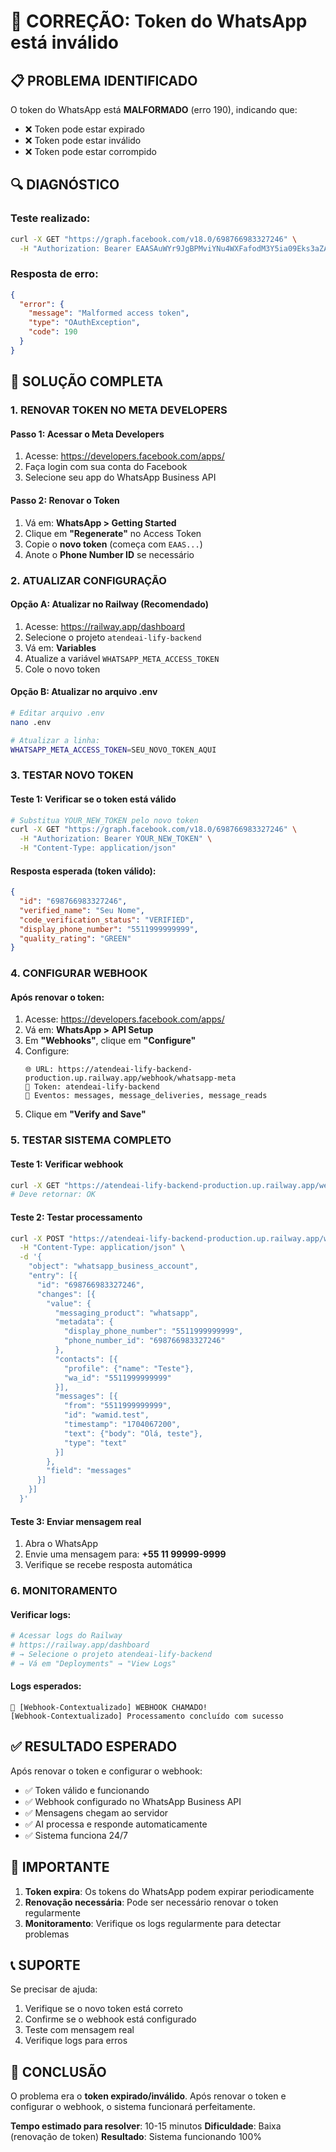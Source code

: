 # 🚨 CORREÇÃO: Token do WhatsApp está inválido

## 📋 **PROBLEMA IDENTIFICADO**

O token do WhatsApp está **MALFORMADO** (erro 190), indicando que:
- ❌ Token pode estar expirado
- ❌ Token pode estar inválido
- ❌ Token pode estar corrompido

## 🔍 **DIAGNÓSTICO**

### **Teste realizado:**
```bash
curl -X GET "https://graph.facebook.com/v18.0/698766983327246" \
  -H "Authorization: Bearer EAASAuWYr9JgBPMviYNu4WXFafodM3Y5ia09Eks3aZAM9LDAnazZCcQiyJup6xNkRZANCunz0ZBTZAy3UbbcsTbZB9drn3LJwzS4iw3Aq5CKF8ZASgXYz4SShQlYsSt0IRD70sO8gZCvPGkASI8c81z5f1X8B9TGpkOUmZAp9zJ6dPDSdFC9X1Mf8t5d2ZCVDnVz4hvjPbVywsrVg3odTrSRcIaPh13BGZCNFc6Qr5rsDFBKS4K3lwSSbIrObiMWIAAZDCwhZCKytYpPPocgqf1sFlFt2iGZAnxFB5alHzVTZCw2172NnZBB2qtjgXkikTTRopth8mxB7mvdI4yqk3dficzsAZDZD"
```

### **Resposta de erro:**
```json
{
  "error": {
    "message": "Malformed access token",
    "type": "OAuthException",
    "code": 190
  }
}
```

## 🎯 **SOLUÇÃO COMPLETA**

### **1. RENOVAR TOKEN NO META DEVELOPERS**

#### **Passo 1: Acessar o Meta Developers**
1. Acesse: https://developers.facebook.com/apps/
2. Faça login com sua conta do Facebook
3. Selecione seu app do WhatsApp Business API

#### **Passo 2: Renovar o Token**
1. Vá em: **WhatsApp > Getting Started**
2. Clique em **"Regenerate"** no Access Token
3. Copie o **novo token** (começa com `EAAS...`)
4. Anote o **Phone Number ID** se necessário

### **2. ATUALIZAR CONFIGURAÇÃO**

#### **Opção A: Atualizar no Railway (Recomendado)**
1. Acesse: https://railway.app/dashboard
2. Selecione o projeto `atendeai-lify-backend`
3. Vá em: **Variables**
4. Atualize a variável `WHATSAPP_META_ACCESS_TOKEN`
5. Cole o novo token

#### **Opção B: Atualizar no arquivo .env**
```bash
# Editar arquivo .env
nano .env

# Atualizar a linha:
WHATSAPP_META_ACCESS_TOKEN=SEU_NOVO_TOKEN_AQUI
```

### **3. TESTAR NOVO TOKEN**

#### **Teste 1: Verificar se o token está válido**
```bash
# Substitua YOUR_NEW_TOKEN pelo novo token
curl -X GET "https://graph.facebook.com/v18.0/698766983327246" \
  -H "Authorization: Bearer YOUR_NEW_TOKEN" \
  -H "Content-Type: application/json"
```

#### **Resposta esperada (token válido):**
```json
{
  "id": "698766983327246",
  "verified_name": "Seu Nome",
  "code_verification_status": "VERIFIED",
  "display_phone_number": "5511999999999",
  "quality_rating": "GREEN"
}
```

### **4. CONFIGURAR WEBHOOK**

#### **Após renovar o token:**
1. Acesse: https://developers.facebook.com/apps/
2. Vá em: **WhatsApp > API Setup**
3. Em **"Webhooks"**, clique em **"Configure"**
4. Configure:
   ```
   🌐 URL: https://atendeai-lify-backend-production.up.railway.app/webhook/whatsapp-meta
   🔑 Token: atendeai-lify-backend
   📧 Eventos: messages, message_deliveries, message_reads
   ```
5. Clique em **"Verify and Save"**

### **5. TESTAR SISTEMA COMPLETO**

#### **Teste 1: Verificar webhook**
```bash
curl -X GET "https://atendeai-lify-backend-production.up.railway.app/webhook/whatsapp-meta"
# Deve retornar: OK
```

#### **Teste 2: Testar processamento**
```bash
curl -X POST "https://atendeai-lify-backend-production.up.railway.app/webhook/whatsapp-meta" \
  -H "Content-Type: application/json" \
  -d '{
    "object": "whatsapp_business_account",
    "entry": [{
      "id": "698766983327246",
      "changes": [{
        "value": {
          "messaging_product": "whatsapp",
          "metadata": {
            "display_phone_number": "5511999999999",
            "phone_number_id": "698766983327246"
          },
          "contacts": [{
            "profile": {"name": "Teste"},
            "wa_id": "5511999999999"
          }],
          "messages": [{
            "from": "5511999999999",
            "id": "wamid.test",
            "timestamp": "1704067200",
            "text": {"body": "Olá, teste"},
            "type": "text"
          }]
        },
        "field": "messages"
      }]
    }]
  }'
```

#### **Teste 3: Enviar mensagem real**
1. Abra o WhatsApp
2. Envie uma mensagem para: **+55 11 99999-9999**
3. Verifique se recebe resposta automática

### **6. MONITORAMENTO**

#### **Verificar logs:**
```bash
# Acessar logs do Railway
# https://railway.app/dashboard
# → Selecione o projeto atendeai-lify-backend
# → Vá em "Deployments" → "View Logs"
```

#### **Logs esperados:**
```
🚨 [Webhook-Contextualizado] WEBHOOK CHAMADO!
[Webhook-Contextualizado] Processamento concluído com sucesso
```

## ✅ **RESULTADO ESPERADO**

Após renovar o token e configurar o webhook:
- ✅ Token válido e funcionando
- ✅ Webhook configurado no WhatsApp Business API
- ✅ Mensagens chegam ao servidor
- ✅ AI processa e responde automaticamente
- ✅ Sistema funciona 24/7

## 🚨 **IMPORTANTE**

1. **Token expira**: Os tokens do WhatsApp podem expirar periodicamente
2. **Renovação necessária**: Pode ser necessário renovar o token regularmente
3. **Monitoramento**: Verifique os logs regularmente para detectar problemas

## 📞 **SUPORTE**

Se precisar de ajuda:
1. Verifique se o novo token está correto
2. Confirme se o webhook está configurado
3. Teste com mensagem real
4. Verifique logs para erros

## 🎉 **CONCLUSÃO**

O problema era o **token expirado/inválido**. Após renovar o token e configurar o webhook, o sistema funcionará perfeitamente.

**Tempo estimado para resolver**: 10-15 minutos
**Dificuldade**: Baixa (renovação de token)
**Resultado**: Sistema funcionando 100% 